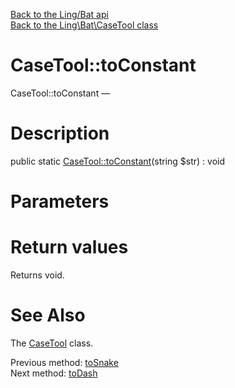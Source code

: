 [Back to the Ling/Bat api](https://github.com/lingtalfi/Bat/blob/master/doc/api/Ling/Bat.md)<br>
[Back to the Ling\Bat\CaseTool class](https://github.com/lingtalfi/Bat/blob/master/doc/api/Ling/Bat/CaseTool.md)


CaseTool::toConstant
================



CaseTool::toConstant — 




Description
================


public static [CaseTool::toConstant](https://github.com/lingtalfi/Bat/blob/master/doc/api/Ling/Bat/CaseTool/toConstant.md)(string $str) : void









Parameters
================



Return values
================

Returns void.








See Also
================

The [CaseTool](https://github.com/lingtalfi/Bat/blob/master/doc/api/Ling/Bat/CaseTool.md) class.

Previous method: [toSnake](https://github.com/lingtalfi/Bat/blob/master/doc/api/Ling/Bat/CaseTool/toSnake.md)<br>Next method: [toDash](https://github.com/lingtalfi/Bat/blob/master/doc/api/Ling/Bat/CaseTool/toDash.md)<br>

